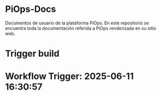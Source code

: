 # PiOps-Docs

Documentos de usuario de la plataforma PiOps. En este repositorio se encuentra toda la documentación referida a PiOps renderizada en su sitio web.
# Trigger build
# Workflow Trigger: 2025-06-11 16:30:57
